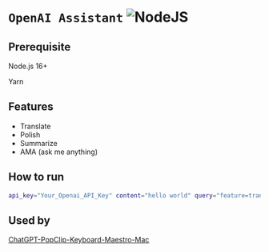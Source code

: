 # `OpenAI Assistant` ![NodeJS](https://img.shields.io/badge/node.js-6DA55F?style=for-the-badge&logo=node.js&logoColor=white)


## Prerequisite
Node.js 16+

Yarn

## Features
- Translate
- Polish
- Summarize
- AMA (ask me anything)

## How to run
```bash
api_key="Your_Openai_API_Key" content="hello world" query="feature=translate&to=chinese" node ./
```

## Used by
[ChatGPT-PopClip-Keyboard-Maestro-Mac](https://github.com/daCapricorn/ChatGPT-PopClip-Keyboard-Maestro-Mac)